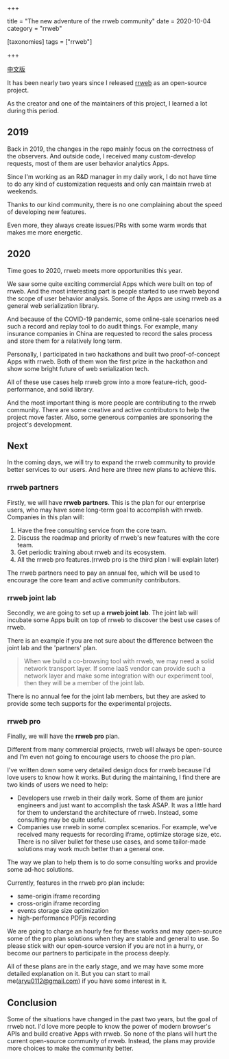 +++

title = "The new adventure of the rrweb community"
date = 2020-10-04
category = "rrweb"

[taxonomies]
tags = ["rrweb"]

+++

[中文版](/rrweb-community-cn)

It has been nearly two years since I released [rrweb](https://github.com/rrweb-io/rrweb) as an open-source project.

As the creator and one of the maintainers of this project, I learned a lot during this period.

<!-- more -->

## 2019

Back in 2019, the changes in the repo mainly focus on the correctness of the observers. And outside code, I received many custom-develop requests, most of them are user behavior analytics Apps.

Since I'm working as an R&D manager in my daily work, I do not have time to do any kind of customization requests and only can maintain rrweb at weekends.

Thanks to our kind community, there is no one complaining about the speed of developing new features.

Even more, they always create issues/PRs with some warm words that makes me more energetic.

## 2020

Time goes to 2020, rrweb meets more opportunities this year.

We saw some quite exciting commercial Apps which were built on top of rrweb. And the most interesting part is people started to use rrweb beyond the scope of user behavior analysis. Some of the Apps are using rrweb as a general web serialization library.

And because of the COVID-19 pandemic, some online-sale scenarios need such a record and replay tool to do audit things. For example, many insurance companies in China are requested to record the sales process and store them for a relatively long term.

Personally, I participated in two hackathons and built two proof-of-concept Apps with rrweb. Both of them won the first prize in the hackathon and show some bright future of web serialization tech.

All of these use cases help rrweb grow into a more feature-rich, good-performance, and solid library.

And the most important thing is more people are contributing to the rrweb community. There are some creative and active contributors to help the project move faster. Also, some generous companies are sponsoring the project's development.

## Next

In the coming days, we will try to expand the rrweb community to provide better services to our users. And here are three new plans to achieve this.

### rrweb partners

Firstly, we will have **rrweb partners**. This is the plan for our enterprise users, who may have some long-term goal to accomplish with rrweb. Companies in this plan will:

1. Have the free consulting service from the core team.
2. Discuss the roadmap and priority of rrweb's new features with the core team.
3. Get periodic training about rrweb and its ecosystem.
4. All the rrweb pro features.(rrweb pro is the third plan I will explain later)

The rrweb partners need to pay an annual fee, which will be used to encourage the core team and active community contributors.

### rrweb joint lab

Secondly, we are going to set up a **rrweb joint lab**. The joint lab will incubate some Apps built on top of rrweb to discover the best use cases of rrweb.

There is an example if you are not sure about the difference between the joint lab and the 'partners' plan.

> When we build a co-browsing tool with rrweb, we may need a solid network transport layer. If some IaaS vendor can provide such a network layer and make some integration with our experiment tool, then they will be a member of the joint lab.

There is no annual fee for the joint lab members, but they are asked to provide some tech supports for the experimental projects.

### rrweb pro

Finally, we will have the **rrweb pro** plan.

Different from many commercial projects, rrweb will always be open-source and I'm even not going to encourage users to choose the pro plan.

I've written down some very detailed design docs for rrweb because I'd love users to know how it works. But during the maintaining, I find there are two kinds of users we need to help:

- Developers use rrweb in their daily work. Some of them are junior engineers and just want to accomplish the task ASAP. It was a little hard for them to understand the architecture of rrweb. Instead, some consulting may be quite useful.
- Companies use rrweb in some complex scenarios. For example, we've received many requests for recording iframe, optimize storage size, etc. There is no silver bullet for these use cases, and some tailor-made solutions may work much better than a general one.

The way we plan to help them is to do some consulting works and provide some ad-hoc solutions.

Currently, features in the rrweb pro plan include:

- same-origin iframe recording
- cross-origin iframe recording
- events storage size optimization
- high-performance PDFjs recording

We are going to charge an hourly fee for these works and may open-source some of the pro plan solutions when they are stable and general to use. So please stick with our open-source version if you are not in a hurry, or become our partners to participate in the process deeply.

All of these plans are in the early stage, and we may have some more detailed explanation on it. But you can start to mail me(aryu0112@gmail.com) if you have some interest in it.

## Conclusion

Some of the situations have changed in the past two years, but the goal of rrweb not. I'd love more people to know the power of modern browser's APIs and build creative Apps with rrweb. So none of the plans will hurt the current open-source community of rrweb. Instead, the plans may provide more choices to make the community better.
